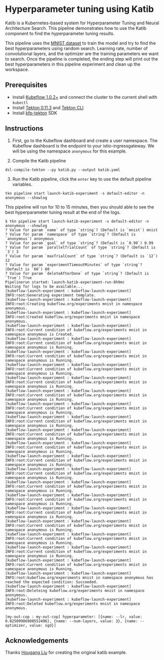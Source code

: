 # Hyperparameter tuning using Katib

Katib is a Kubernetes-based system for Hyperparameter Tuning and Neural Architecture Search. This pipeline demonstrates how to use the Katib component to find the hyperparameter tuning results. 

This pipeline uses the [MNIST dataset](http://yann.lecun.com/exdb/mnist/) to train the model and try to find the best hyperparameters using random search. Learning rate, number of convolutional layers, and the optimizer are the training parameters we want to search. Once the pipeline is completed, the ending step will print out the best hyperparameters in this pipeline experiment and clean up the workspace.

## Prerequisites 
- Install [Kubeflow 1.0.2+](https://www.kubeflow.org/docs/started/getting-started/) and connect the cluster to the current shell with `kubectl`
- Install [Tekton 0.11.3](https://github.com/tektoncd/pipeline/releases/tag/v0.11.3) and [Tekton CLI](https://github.com/tektoncd/cli)
- Install [kfp-tekton](/sdk/README.md#steps) SDK

## Instructions

1. First, go to the Kubeflow dashboard and create a user namespace. The Kubeflow dashboard is the endpoint to your istio-ingressgateway. We will be using the namespace `anonymous` for this example.

2. Compile the Katib pipeline
```shell
dsl-compile-tekton --py katib.py --output katib.yaml
```

3. Run the Katib pipeline, click the `enter` key to use the default pipeline variables.
```shell
tkn pipeline start launch-katib-experiment -s default-editor -n anonymous --showlog
```

This pipeline will run for 10 to 15 minutes, then you should able to see the best hyperparameter tuning result at the end of the logs.
```
$ tkn pipeline start launch-katib-experiment -s default-editor -n anonymous --showlog
? Value for param `name` of type `string`? (Default is `mnist`) mnist
? Value for param `namespace` of type `string`? (Default is `anonymous`) anonymous
? Value for param `goal` of type `string`? (Default is `0.99`) 0.99
? Value for param `parallelTrialCount` of type `string`? (Default is `3`) 3
? Value for param `maxTrialCount` of type `string`? (Default is `12`) 12
? Value for param `experimentTimeoutMinutes` of type `string`? (Default is `60`) 60
? Value for param `deleteAfterDone` of type `string`? (Default is `True`) True
Pipelinerun started: launch-katib-experiment-run-8h9mc
Waiting for logs to be available...
[kubeflow-launch-experiment : kubeflow-launch-experiment] INFO:root:Generating experiment template.
[kubeflow-launch-experiment : kubeflow-launch-experiment] INFO:root:Creating kubeflow.org/experiments mnist in namespace anonymous.
[kubeflow-launch-experiment : kubeflow-launch-experiment] INFO:root:Created kubeflow.org/experiments mnist in namespace anonymous.
[kubeflow-launch-experiment : kubeflow-launch-experiment] INFO:root:Current condition of kubeflow.org/experiments mnist in namespace anonymous is Created.
[kubeflow-launch-experiment : kubeflow-launch-experiment] INFO:root:Current condition of kubeflow.org/experiments mnist in namespace anonymous is Running.
[kubeflow-launch-experiment : kubeflow-launch-experiment] INFO:root:Current condition of kubeflow.org/experiments mnist in namespace anonymous is Running.
[kubeflow-launch-experiment : kubeflow-launch-experiment] INFO:root:Current condition of kubeflow.org/experiments mnist in namespace anonymous is Running.
[kubeflow-launch-experiment : kubeflow-launch-experiment] INFO:root:Current condition of kubeflow.org/experiments mnist in namespace anonymous is Running.
[kubeflow-launch-experiment : kubeflow-launch-experiment] INFO:root:Current condition of kubeflow.org/experiments mnist in namespace anonymous is Running.
[kubeflow-launch-experiment : kubeflow-launch-experiment] INFO:root:Current condition of kubeflow.org/experiments mnist in namespace anonymous is Running.
[kubeflow-launch-experiment : kubeflow-launch-experiment] INFO:root:Current condition of kubeflow.org/experiments mnist in namespace anonymous is Running.
[kubeflow-launch-experiment : kubeflow-launch-experiment] INFO:root:Current condition of kubeflow.org/experiments mnist in namespace anonymous is Running.
[kubeflow-launch-experiment : kubeflow-launch-experiment] INFO:root:Current condition of kubeflow.org/experiments mnist in namespace anonymous is Running.
[kubeflow-launch-experiment : kubeflow-launch-experiment] INFO:root:Current condition of kubeflow.org/experiments mnist in namespace anonymous is Running.
[kubeflow-launch-experiment : kubeflow-launch-experiment] INFO:root:Current condition of kubeflow.org/experiments mnist in namespace anonymous is Running.
[kubeflow-launch-experiment : kubeflow-launch-experiment] INFO:root:Current condition of kubeflow.org/experiments mnist in namespace anonymous is Running.
[kubeflow-launch-experiment : kubeflow-launch-experiment] INFO:root:Current condition of kubeflow.org/experiments mnist in namespace anonymous is Running.
[kubeflow-launch-experiment : kubeflow-launch-experiment] INFO:root:Current condition of kubeflow.org/experiments mnist in namespace anonymous is Running.
[kubeflow-launch-experiment : kubeflow-launch-experiment] INFO:root:Current condition of kubeflow.org/experiments mnist in namespace anonymous is Running.
[kubeflow-launch-experiment : kubeflow-launch-experiment] INFO:root:Current condition of kubeflow.org/experiments mnist in namespace anonymous is Running.
[kubeflow-launch-experiment : kubeflow-launch-experiment] INFO:root:Current condition of kubeflow.org/experiments mnist in namespace anonymous is Running.
[kubeflow-launch-experiment : kubeflow-launch-experiment] INFO:root:Current condition of kubeflow.org/experiments mnist in namespace anonymous is Running.
[kubeflow-launch-experiment : kubeflow-launch-experiment] INFO:root:kubeflow.org/experiments mnist in namespace anonymous has reached the expected condition: Succeeded.
[kubeflow-launch-experiment : kubeflow-launch-experiment] INFO:root:Deleteing kubeflow.org/experiments mnist in namespace anonymous.
[kubeflow-launch-experiment : kubeflow-launch-experiment] INFO:root:Deleted kubeflow.org/experiments mnist in namespace anonymous.

[my-out-cop : my-out-cop] hyperparameter: [{name: --lr, value: 0.02509986980552496}, {name: --num-layers, value: 3}, {name: --optimizer, value: sgd}]
```

## Acknowledgements

Thanks [Hougang Liu](https://github.com/hougangliu) for creating the original katib example.
